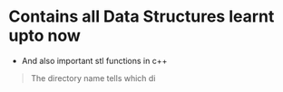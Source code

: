 # Contains all Data Structures learnt upto now

* And also important stl functions in c++

>The directory name tells which di